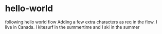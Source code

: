 # hello-world
following hello world flow
Adding a few extra characters as req in the flow.
I live in Canada. I kitesurf in the summertime and I ski in the summer


